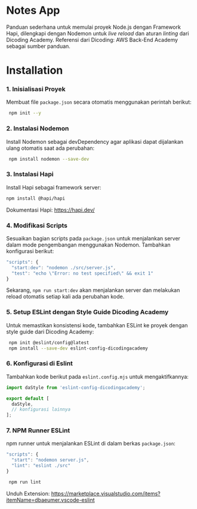 # Notes App

Panduan sederhana untuk memulai proyek Node.js dengan Framework Hapi, dilengkapi dengan Nodemon untuk _live reload_ dan aturan _linting_ dari Dicoding Academy. Referensi dari Dicoding: AWS Back-End Academy sebagai sumber panduan.

# Installation

### 1. Inisialisasi Proyek

Membuat file `package.json` secara otomatis menggunakan perintah berikut:

```bash
 npm init --y
```

### 2. Instalasi Nodemon

Install Nodemon sebagai devDependency agar aplikasi dapat dijalankan ulang otomatis saat ada perubahan:

```bash
 npm install nodemon --save-dev
```

### 3. Instalasi Hapi

Install Hapi sebagai framework server:

```bash
npm install @hapi/hapi

```

Dokumentasi Hapi: https://hapi.dev/

### 4. Modifikasi Scripts

Sesuaikan bagian scripts pada `package.json` untuk menjalankan server dalam mode pengembangan menggunakan Nodemon. Tambahkan konfigurasi berikut:

```javascript
"scripts": {
  "start:dev": "nodemon ./src/server.js",
  "test": "echo \"Error: no test specified\" && exit 1"
}
```

Sekarang, `npm run start:dev` akan menjalankan server dan melakukan reload otomatis setiap kali ada perubahan kode.

### 5. Setup ESLint dengan Style Guide Dicoding Academy

Untuk memastikan konsistensi kode, tambahkan ESLint ke proyek dengan style guide dari Dicoding Academy:

```bash
 npm init @eslint/config@latest
 npm install --save-dev eslint-config-dicodingacademy
```

### 6. Konfigurasi di Eslint

Tambahkan kode berikut pada `eslint.config.mjs` untuk mengaktifkannya:

```javascript
import daStyle from 'eslint-config-dicodingacademy';

export default [
  daStyle,
  // konfigurasi lainnya
];
```

### 7. NPM Runner ESLint

npm runner untuk menjalankan ESLint di dalam berkas `package.json`:

```javascript
"scripts": {
  "start": "nodemon server.js",
  "lint": "eslint ./src"
}
```

```bash
 npm run lint
```

Unduh Extension: https://marketplace.visualstudio.com/items?itemName=dbaeumer.vscode-eslint
